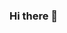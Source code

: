 ### Hi there 👋

<!--
**Shubhsakharkar/Shubhsakharkar** is a ✨ _special_ ✨ repository because its `README.md` (this file) appears on your GitHub profile.

Here are some ideas to get you started:

- 🔭 I’m currently working on home credit india fin.
- 🌱 I’m currently learning DRA certificate
- 👯 I’m looking to collaborate on finance company
- 🤔 I’m looking for help with finding its management department and recovery department jobs
- 💬 Ask me about my skill for settlements and recovery
- 📫 How to reach me: call me on 7385 7200 92
- 😄 Pronouns: Shubham Sakgarkar
- ⚡ Fun fact: doing work with rural area 


-->
